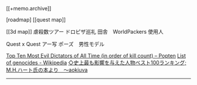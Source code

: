 [[+memo.archive]]



[roadmap]
[[quest map]]

[[3d map]]
虐殺数ツアー
ドロピザ巡礼
田舎　WorldPackers 使用人

Quest x Quest
アー写
ポーズ　男性モデル


[Top Ten Most Evil Dictators of All Time (in order of kill count) – Popten](https://www.popten.net/2010/05/top-ten-most-evil-dictators-of-all-time-in-order-of-kill-count/)
[List of genocides - Wikipedia](https://en.wikipedia.org/wiki/List_of_genocides?utm_source=chatgpt.com)
[◇史上最も影響を与えた人物ベスト100ランキング; M.H.ハート氏の本より　～aokiuva](https://www.aokiuva.com/b100influpers.html)

---
